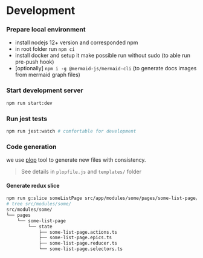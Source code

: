 # Development

### Prepare local environment

-   install nodejs 12+ version and corresponded npm
-   in root folder run `npm ci`
-   install docker and setup it make possible run without sudo (to able run pre-push hook)
-   [optionally] `npm i -g @mermaid-js/mermaid-cli` (to generate docs images from mermaid graph files)

### Start development server

```bash
npm run start:dev
```

### Run jest tests

```bash
npm run jest:watch # comfortable for development
```

### Code generation

we use [plop](https://plopjs.com/) tool to generate new files with consistency.

> See details in `plopfile.js` and `templates/` folder

#### Generate redux slice

```bash
npm run g:slice someListPage src/app/modules/some/pages/some-list-page/state
# tree src/modules/some/
src/modules/some/
└── pages
    └── some-list-page
        └── state
            ├── some-list-page.actions.ts
            ├── some-list-page.epics.ts
            ├── some-list-page.reducer.ts
            └── some-list-page.selectors.ts
```
